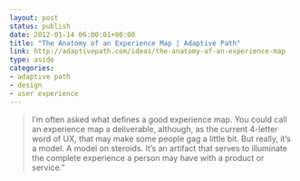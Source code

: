 ```yaml
---
layout: post
status: publish
date: 2012-01-14 06:00:01+00:00
title: "The Anatomy of an Experience Map | Adaptive Path"
link: http://adaptivepath.com/ideas/the-anatomy-of-an-experience-map
type: aside
categories:
- adaptive path
- design
- user experience
---
```

> I’m often asked what defines a good experience map. You could call an experience map a deliverable, although, as the current 4-letter word of UX, that may make some people gag a little bit. But really, it’s a model. A model on steroids. It’s an artifact that serves to illuminate the complete experience a person may have with a product or service.”